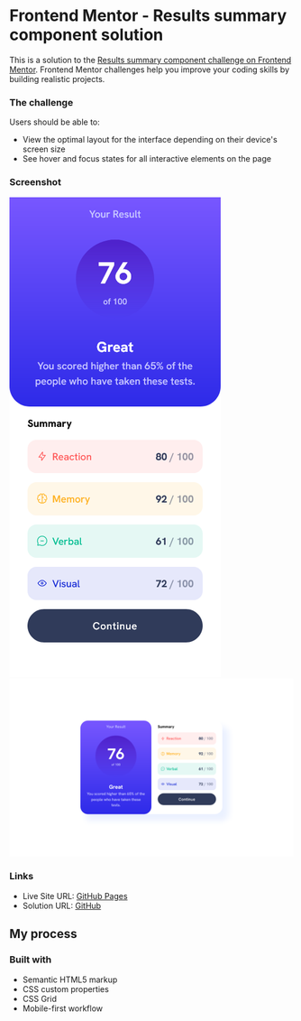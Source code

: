# Frontend Mentor - Results summary component solution

This is a solution to the [Results summary component challenge on Frontend Mentor](https://www.frontendmentor.io/challenges/results-summary-component-CE_K6s0maV). Frontend Mentor challenges help you improve your coding skills by building realistic projects.

### The challenge

Users should be able to:

- View the optimal layout for the interface depending on their device's screen size
- See hover and focus states for all interactive elements on the page

### Screenshot

![](./mobile.png)
![](./desktop.png)

### Links

- Live Site URL: [GitHub Pages](https://leemander.github.io/Frontend-Mentor-Projects/results-summary-component-main/)
- Solution URL: [GitHub](https://github.com/leemander/Frontend-Mentor-Projects/tree/main/results-summary-component-main)

## My process

### Built with

- Semantic HTML5 markup
- CSS custom properties
- CSS Grid
- Mobile-first workflow

